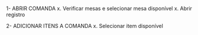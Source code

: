 ﻿1- ABRIR COMANDA
x. Verificar mesas e selecionar mesa disponível
x. Abrir registro

2- ADICIONAR ITENS A COMANDA
x. Selecionar item disponível